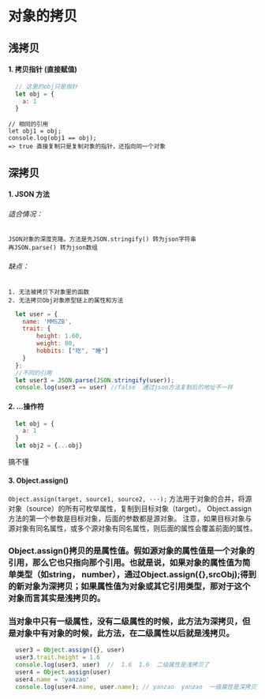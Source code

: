 # 对象的拷贝
## 浅拷贝
#### 1. 拷贝指针 (直接赋值)
  ```js
    // 这里的obj只是指针
    let obj = {
      a: 1
    }
  ```
    // 相同的引用
    let obj1 = obj;
    console.log(obj1 == obj); 
    => true 直接复制只是复制对象的指针，还指向同一个对象


## 深拷贝
#### 1. JSON 方法
  ###### 适合情况：
    JSON对象的深度克隆。方法是先JSON.stringify() 转为json字符串
    再JSON.parse() 转为json数组
  ###### 缺点：
    1. 无法被拷贝下对象里的函数
    2. 无法拷贝Obj对象原型链上的属性和方法
  ```js
    let user = {
      name: 'MMSZB',
      trait: {
          height: 1.60,
          weight: 80,
          hobbits: ["吃", "睡"]
      }
    };
    //不同的引用
    let user3 = JSON.parse(JSON.stringify(user));
    console.log(user3 == user) //false  通过json方法复制后的地址不一样
  ``` 
  #### 2.  ...操作符
  ```js
    let obj = {
      a: 1
    }
    let obj2 = {...obj}
  ```
  搞不懂
  #### 3. Object.assign()
  <code>Object.assign(target, source1, source2, ···);</code>
  方法用于对象的合并，将源对象（source）的所有可枚举属性，复制到目标对象（target）。
  Object.assign方法的第一个参数是目标对象，后面的参数都是源对象。
  注意，如果目标对象与源对象有同名属性，或多个源对象有同名属性，则后面的属性会覆盖前面的属性。

  ### Object.assign()拷贝的是属性值。假如源对象的属性值是一个对象的引用，那么它也只指向那个引用。也就是说，如果对象的属性值为简单类型（如string， number），通过Object.assign({},srcObj);得到的新对象为深拷贝；如果属性值为对象或其它引用类型，那对于这个对象而言其实是浅拷贝的。

  ### 当对象中只有一级属性，没有二级属性的时候，此方法为深拷贝，但是对象中有对象的时候，此方法，在二级属性以后就是浅拷贝。
  ```js
    user3 = Object.assign({}, user)
    user3.trait.height = 1.6
    console.log(user3, user)  //  1.6  1.6  二级属性是浅拷贝了 
    user4 = Object.assign(user)
    user4.name = 'yanzao'
    console.log(user4.name, user.name); // yanzao  yanzao  一级属性是深拷贝
  ```